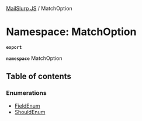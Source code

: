 [MailSlurp JS](../README.md) / MatchOption

# Namespace: MatchOption

**`export`**

**`namespace`** MatchOption

## Table of contents

### Enumerations

- [FieldEnum](../enums/MatchOption.FieldEnum.md)
- [ShouldEnum](../enums/MatchOption.ShouldEnum.md)
